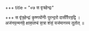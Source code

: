 +++
title = "०७ स वृत्रहेन्द्रः"

+++
स वृ॑त्र॒हेन्द्रः॑ कृ॒ष्णयो॑नीः पुरन्द॒रो दासी॑रैरय॒द्वि ।  
अज॑नय॒न्मन॑वे॒ क्षाम॒पश्च॑ स॒त्रा शंसं॒ यज॑मानस्य तूतोत् ॥